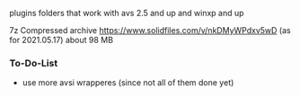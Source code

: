 plugins folders that work with avs 2.5 and up and winxp and up

7z Compressed archive https://www.solidfiles.com/v/nkDMyWPdxv5wD (as for 2021.05.17) about 98 MB

### To-Do-List
* use more avsi wrapperes (since not all of them done yet)
